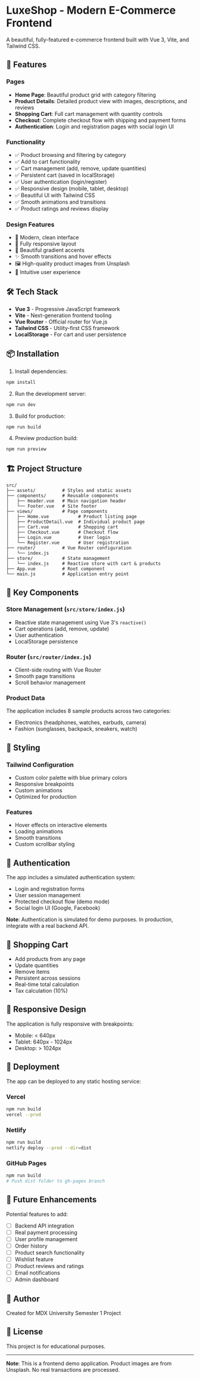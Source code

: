 # LuxeShop - Modern E-Commerce Frontend

A beautiful, fully-featured e-commerce frontend built with Vue 3, Vite, and Tailwind CSS.

## 🚀 Features

### Pages
- **Home Page**: Beautiful product grid with category filtering
- **Product Details**: Detailed product view with images, descriptions, and reviews
- **Shopping Cart**: Full cart management with quantity controls
- **Checkout**: Complete checkout flow with shipping and payment forms
- **Authentication**: Login and registration pages with social login UI

### Functionality
- ✅ Product browsing and filtering by category
- ✅ Add to cart functionality
- ✅ Cart management (add, remove, update quantities)
- ✅ Persistent cart (saved in localStorage)
- ✅ User authentication (login/register)
- ✅ Responsive design (mobile, tablet, desktop)
- ✅ Beautiful UI with Tailwind CSS
- ✅ Smooth animations and transitions
- ✅ Product ratings and reviews display

### Design Features
- 🎨 Modern, clean interface
- 📱 Fully responsive layout
- 🌈 Beautiful gradient accents
- ✨ Smooth transitions and hover effects
- 🖼️ High-quality product images from Unsplash
- 🎯 Intuitive user experience

## 🛠️ Tech Stack

- **Vue 3** - Progressive JavaScript framework
- **Vite** - Next-generation frontend tooling
- **Vue Router** - Official router for Vue.js
- **Tailwind CSS** - Utility-first CSS framework
- **LocalStorage** - For cart and user persistence

## 📦 Installation

1. Install dependencies:
```bash
npm install
```

2. Run the development server:
```bash
npm run dev
```

3. Build for production:
```bash
npm run build
```

4. Preview production build:
```bash
npm run preview
```

## 🏗️ Project Structure

```
src/
├── assets/          # Styles and static assets
├── components/      # Reusable components
│   ├── Header.vue   # Main navigation header
│   └── Footer.vue   # Site footer
├── views/           # Page components
│   ├── Home.vue           # Product listing page
│   ├── ProductDetail.vue  # Individual product page
│   ├── Cart.vue           # Shopping cart
│   ├── Checkout.vue       # Checkout flow
│   ├── Login.vue          # User login
│   └── Register.vue       # User registration
├── router/          # Vue Router configuration
│   └── index.js
├── store/           # State management
│   └── index.js     # Reactive store with cart & products
├── App.vue          # Root component
└── main.js          # Application entry point
```

## 🎯 Key Components

### Store Management (`src/store/index.js`)
- Reactive state management using Vue 3's `reactive()`
- Cart operations (add, remove, update)
- User authentication
- LocalStorage persistence

### Router (`src/router/index.js`)
- Client-side routing with Vue Router
- Smooth page transitions
- Scroll behavior management

### Product Data
The application includes 8 sample products across two categories:
- Electronics (headphones, watches, earbuds, camera)
- Fashion (sunglasses, backpack, sneakers, watch)

## 🎨 Styling

### Tailwind Configuration
- Custom color palette with blue primary colors
- Responsive breakpoints
- Custom animations
- Optimized for production

### Features
- Hover effects on interactive elements
- Loading animations
- Smooth transitions
- Custom scrollbar styling

## 🔐 Authentication

The app includes a simulated authentication system:
- Login and registration forms
- User session management
- Protected checkout flow (demo mode)
- Social login UI (Google, Facebook)

**Note**: Authentication is simulated for demo purposes. In production, integrate with a real backend API.

## 🛒 Shopping Cart

- Add products from any page
- Update quantities
- Remove items
- Persistent across sessions
- Real-time total calculation
- Tax calculation (10%)

## 📱 Responsive Design

The application is fully responsive with breakpoints:
- Mobile: < 640px
- Tablet: 640px - 1024px
- Desktop: > 1024px

## 🚀 Deployment

The app can be deployed to any static hosting service:

### Vercel
```bash
npm run build
vercel --prod
```

### Netlify
```bash
npm run build
netlify deploy --prod --dir=dist
```

### GitHub Pages
```bash
npm run build
# Push dist folder to gh-pages branch
```

## 📝 Future Enhancements

Potential features to add:
- [ ] Backend API integration
- [ ] Real payment processing
- [ ] User profile management
- [ ] Order history
- [ ] Product search functionality
- [ ] Wishlist feature
- [ ] Product reviews and ratings
- [ ] Email notifications
- [ ] Admin dashboard

## 👤 Author

Created for MDX University Semester 1 Project

## 📄 License

This project is for educational purposes.

---

**Note**: This is a frontend demo application. Product images are from Unsplash. No real transactions are processed.
